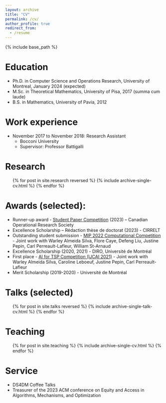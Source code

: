 ```yaml
---
layout: archive
title: "CV"
permalink: /cv/
author_profile: true
redirect_from:
  - /resume
---
```


{% include base_path %}

Education
======
* Ph.D. in Computer Science and Operations Research, University of Montreal, January 2024 (expected)
* M.Sc. in Theoretical Mathematics, University of Pisa, 2017 (summa cum laude)
* B.S. in Mathematics, University of Pavia, 2012


Work experience
======
* November 2017 to November 2018: Research Assistant
  * Bocconi University
  * Supervisor: Professor Battigalli


Research
======
  <ul>{% for post in site.research reversed %}
    {% include archive-single-cv.html %}
  {% endfor %}</ul>

Awards (selected):
======
* Runner-up award - [Student Paper Competition](https://www.cors.ca/?q=content/student-paper-competition) (2023) – Canadian Operational Research Society
* Excellence Scholarship – Rédaction thèse de doctorat (2023) - CIRRELT
* Outstanding student submission - [MIP 2022 Computational Competition](https://www.mixedinteger.org/2022/competition/) - Joint work with Warley Almeida Silva, Flore Caye, Defeng Liu, Justine Pepin, Carl Perreault-Lafleur, William St-Arnaud
* Excellence Scholarship (2020, 2021) - DIRO, Université de Montréal
* First place - [AI for TSP Competition (IJCAI 2021)](https://www.tspcompetition.com/) - Joint work with Warley Almeida Silva, Caroline Leboeuf, Justine Pepin, Carl Perreault-Lafleur
* Merit Scholarship (2019-2020) - Université de Montréal

  
Talks (selected)
======
  <ul>{% for post in site.talks reversed %}
    {% include archive-single-talk-cv.html %}
  {% endfor %}</ul>
  
Teaching
======
  <ul>{% for post in site.teaching %}
    {% include archive-single-cv.html %}
  {% endfor %}</ul>
  
Service
======
* DS4DM Coffee Talks
* Treasurer of the 2023 ACM conference on Equity and Access in Algorithms, Mechanisms, and Optimization
